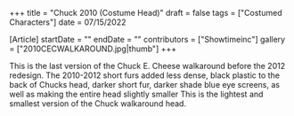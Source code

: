 +++
title = "Chuck 2010 (Costume Head)"
draft = false
tags = ["Costumed Characters"]
date = 07/15/2022

[Article]
startDate = ""
endDate = ""
contributors = ["Showtimeinc"]
gallery = ["2010CECWALKAROUND.jpg|thumb"]
+++

This is the last version of the Chuck E. Cheese walkaround before the 2012 redesign. The 2010-2012 short furs added less dense, black plastic to the back of Chucks head, darker short fur, darker shade blue eye screens, as well as making the entire head slightly smaller This is the lightest and smallest version of the Chuck walkaround head.



